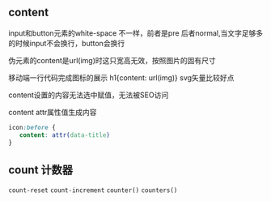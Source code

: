 ## content
input和button元素的white-space 不一样，前者是pre 后者normal,当文字足够多的时候input不会换行，button会换行

 伪元素的content是url(img)时这只宽高无效，按照图片的固有尺寸


 移动端一行代码完成图标的展示 h1{content: url(img)} svg矢量比较好点

 content设置的内容无法选中赋值，无法被SEO访问

 content attr属性值生成内容
 ```css
icon:before {
    content: attr(data-title)
}
 ```

## count 计数器
`count-reset` `count-increment` `counter()` `counters()`